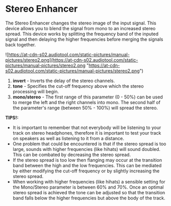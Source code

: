 # Stereo Enhancer

The Stereo Enhancer changes the stereo image of the input signal. This
device allows you to blend the signal from mono to an increased stereo
spread. This device works by splitting the frequency band of the inputed
signal and then delaying the higher frequencies before merging the
signals back together.

![https://at-cdn-s02.audiotool.com/static-pictures/manual-pictures/stereo2.png](https://at-cdn-s02.audiotool.com/static-pictures/manual-pictures/stereo2.png
"https://at-cdn-s02.audiotool.com/static-pictures/manual-pictures/stereo2.png")

1.  **invert** - Inverts the delay of the stereo channels.
2.  **tone** - Specifies the cut-off frequency above which the stereo
    processing will begin.
3.  **mono/stereo** - The first range of this parameter (0 - 50%) can be
    used to merge the left and the right channels into mono. The second
    half of the parameter's range (between 50% - 100%) will spread the
    stereo.

**TIPS\!:**

  - It is important to remember that not everybody will be listening to
    your track on stereo headphones, therefore it is important to test
    your track on speakers as well as listening to it from a distance.
  - One problem that could be encountered is that if the stereo spread
    is too large, sounds with higher frequencies (like hihats) will
    sound doubled. This can be combated by decreasing the stereo spread.
  - If the stereo spread is too low then flanging may occur at the
    transition band between the high and the low frequencies. This can
    be mediated by either modifying the cut-off frequency or by slightly
    increasing the stereo spread.
  - When working with higher frequencies (like hihats) a sensible
    setting for the Mono/Stereo parameter is between 60% and 70%. Once
    an optimal stereo spread is achieved the tone can be adjusted so
    that the transition band falls below the higher frequencies but
    above the body of the track.
